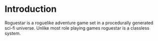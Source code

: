 # Introduction

Roguestar is a roguelike adventure game set in a procedurally generated sci-fi universe. Unlike most role playing games
roguestar is a classless system.